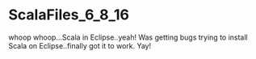 # ScalaFiles_6_8_16
whoop whoop...Scala in Eclipse..yeah!
Was getting bugs trying to install Scala on Eclipse..finally got it to work. Yay!
